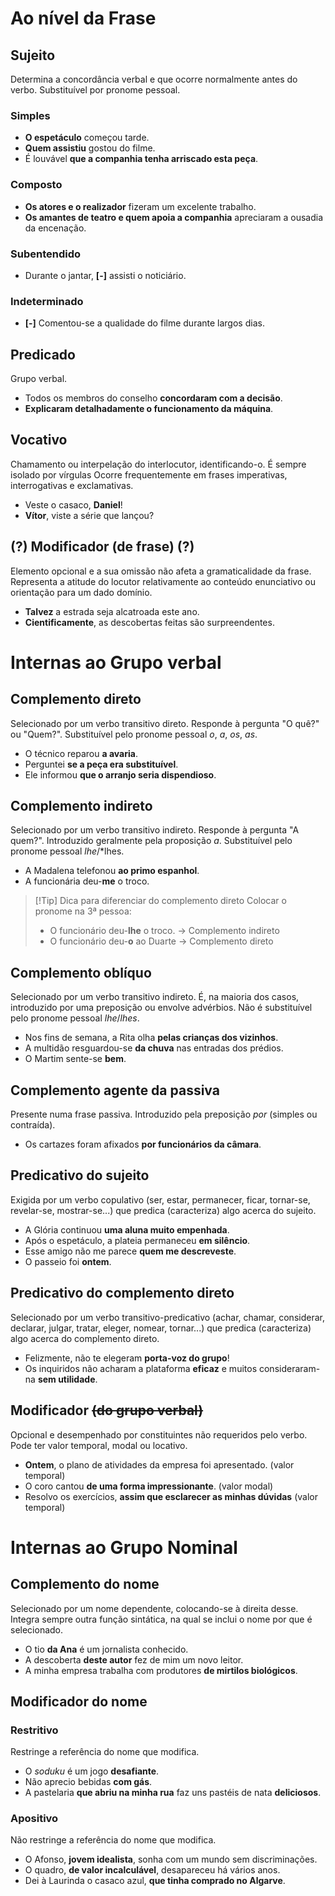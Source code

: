 # Ao nível da Frase
## Sujeito
Determina a concordância verbal e que ocorre normalmente antes do verbo.
Substituível por pronome pessoal.
### Simples
- **O espetáculo** começou tarde.
- **Quem assistiu** gostou do filme.
- É louvável **que a companhia tenha arriscado esta peça**.
### Composto
- **Os atores e o realizador** fizeram um excelente trabalho.
- **Os amantes de teatro e quem apoia a companhia** apreciaram a ousadia da encenação.
### Subentendido
- Durante o jantar, **[-]** assisti o noticiário.
### Indeterminado
- **[-]** Comentou-se a qualidade do filme durante largos dias. 
## Predicado
Grupo verbal.
- Todos os membros do conselho **concordaram com a decisão**.
- **Explicaram detalhadamente o funcionamento da máquina**.
## Vocativo
Chamamento ou interpelação do interlocutor, identificando-o.
É sempre isolado por vírgulas
Ocorre frequentemente em frases imperativas, interrogativas e exclamativas.
- Veste o casaco, **Daniel**!
- **Vítor**, viste a série que lançou?
## (?) Modificador (de frase) (?)
Elemento opcional e a sua omissão não afeta a gramaticalidade da frase.
Representa a atitude do locutor relativamente ao conteúdo enunciativo ou orientação para um dado domínio.
- **Talvez** a estrada seja alcatroada este ano.
- **Cientificamente**, as descobertas feitas são surpreendentes.
# Internas ao Grupo verbal
## Complemento direto
Selecionado por um verbo transitivo direto. Responde à pergunta "O quê?" ou "Quem?".
Substituível pelo pronome pessoal *o*, *a*, *os*, *as*.
- O técnico reparou **a avaria**.
- Perguntei **se a peça era substituível**.
- Ele informou **que o arranjo seria dispendioso**.
## Complemento indireto
Selecionado por um verbo transitivo indireto. Responde à pergunta "A quem?".
Introduzido geralmente pela proposição *a*. Substituível pelo pronome pessoal *lhe*/*lhes.
- A Madalena telefonou **ao primo espanhol**.
- A funcionária deu-**me** o troco.

>[!Tip] Dica para diferenciar do complemento direto
>Colocar o pronome na 3ª pessoa:
>- O funcionário deu-**lhe** o troco. -> Complemento indireto
>- O funcionário deu-**o** ao Duarte -> Complemento direto
## Complemento oblíquo
Selecionado por um verbo transitivo indireto.
É, na maioria dos casos, introduzido por uma preposição ou envolve advérbios.
Não é substituível pelo pronome pessoal *lhe*/*lhes*.
- Nos fins de semana, a Rita olha **pelas crianças dos vizinhos**.
- A multidão resguardou-se **da chuva** nas entradas dos prédios.
- O Martim sente-se **bem**.
## Complemento agente da passiva
Presente numa frase passiva.
Introduzido pela preposição *por* (simples ou contraída).
- Os cartazes foram afixados **por funcionários da câmara**.
## Predicativo do sujeito
Exigida por um verbo copulativo (ser, estar, permanecer, ficar, tornar-se, revelar-se, mostrar-se...) que predica (caracteriza) algo acerca do sujeito.
- A Glória continuou **uma aluna muito empenhada**.
- Após o espetáculo, a plateia permaneceu **em silêncio**.
- Esse amigo não me parece **quem me descreveste**.
- O passeio foi **ontem**.
## Predicativo do complemento direto
Selecionado por um verbo transitivo-predicativo (achar, chamar, considerar, declarar, julgar, tratar, eleger, nomear, tornar...) que predica (caracteriza) algo acerca do complemento direto.
- Felizmente, não te elegeram **porta-voz do grupo**!
- Os inquiridos não acharam a plataforma **eficaz** e muitos consideraram-na **sem utilidade**.
## Modificador ~~(do grupo verbal)~~
Opcional e desempenhado por constituintes não requeridos pelo verbo.
Pode ter valor temporal, modal ou locativo.
- **Ontem**, o plano de atividades da empresa foi apresentado. (valor temporal)
- O coro cantou **de uma forma impressionante**. (valor modal)
- Resolvo os exercícios, **assim que esclarecer as minhas dúvidas** (valor temporal)
# Internas ao Grupo Nominal
## Complemento do nome
Selecionado por um nome dependente, colocando-se à direita desse.
Integra sempre outra função sintática, na qual se inclui o nome por que é selecionado.
- O tio **da Ana** é um jornalista conhecido.
- A descoberta **deste autor** fez de mim um novo leitor.
- A minha empresa trabalha com produtores **de mirtilos biológicos**.
## Modificador do nome
### Restritivo
Restringe a referência do nome que modifica.
- O *soduku* é um jogo **desafiante**.
- Não aprecio bebidas **com gás**.
- A pastelaria **que abriu na minha rua** faz uns pastéis de nata **deliciosos**.
### Apositivo
Não restringe a referência do nome que modifica.
- O Afonso, **jovem idealista**, sonha com um mundo sem discriminações.
- O quadro, **de valor incalculável**, desapareceu há vários anos.
- Dei à Laurinda o casaco azul, **que tinha comprado no Algarve**.

